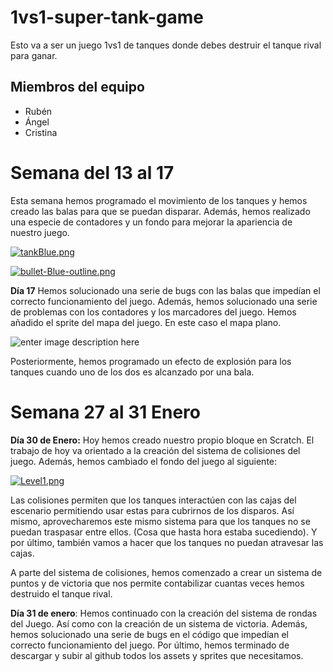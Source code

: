 # 1vs1-super-tank-game
Esto va a ser un juego 1vs1 de tanques donde debes destruir el tanque rival para ganar.
## **Miembros del equipo**

 - Rubén
 - Ángel
 - Cristina

# Semana del 13 al 17
Esta semana hemos programado el movimiento de los tanques y hemos creado las balas para que se puedan disparar. Además, hemos realizado una especie de contadores y un fondo para mejorar la apariencia de nuestro juego.

[![tankBlue.png](https://i.postimg.cc/FzRN8DMy/tankBlue.png)](https://postimg.cc/nj6yQYcr)

[![bullet-Blue-outline.png](https://i.postimg.cc/Fs0Nqdqn/bullet-Blue-outline.png)](https://postimg.cc/QHN2Ktjp)

**Día 17**
Hemos solucionado una serie de bugs con las balas que impedían el correcto funcionamiento del juego. Además, hemos solucionado una serie de problemas con los contadores y los marcadores del juego. 
Hemos añadido el sprite del mapa del juego. En este caso el mapa plano.

![enter image description here](https://i.postimg.cc/sgKyv84k/Plain-Level.png)

Posteriormente, hemos programado un efecto de explosión para los tanques cuando uno de los dos es alcanzado por una bala.
# Semana 27 al 31 Enero
**Día 30 de Enero:** Hoy hemos creado nuestro propio bloque en Scratch. El trabajo de hoy va orientado a la creación del sistema de colisiones del juego. Además, hemos cambiado el fondo del juego al siguiente:

[![Level1.png](https://i.postimg.cc/Y9Yq40wr/Level1.png)](https://postimg.cc/LY4MwHXw)

Las colisiones permiten que los tanques interactúen con las cajas del escenario permitiendo usar estas para cubrirnos de los disparos. Así mismo, aprovecharemos este mismo sistema para que los tanques no se puedan traspasar entre ellos. (Cosa que hasta hora estaba sucediendo). Y por último, también vamos a hacer que los tanques no puedan atravesar las cajas.

A parte del sistema de colisiones, hemos comenzado a crear un sistema de puntos y de victoria que nos permite contabilizar cuantas veces hemos destruido el tanque rival. 

**Día 31 de enero**: Hemos continuado con la creación del sistema de rondas del Juego. Así como con la creación de un sistema de victoria.  Además, hemos solucionado una serie de bugs en el código que impedían el correcto funcionamiento del juego. Por último, hemos terminado de descargar y subir al github todos los assets y sprites que necesitamos. 
